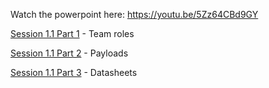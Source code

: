 Watch the powerpoint here: https://youtu.be/5Zz64CBd9GY

[Session 1.1 Part 1](https://www.youtube.com/watch?v=qVKfAMUXbC4&list=PLhmx0ZGiO2sNXqH09_9cT4NBlGAUTOnFS&index=1&pp=iAQB) - Team roles

[Session 1.1 Part 2](https://www.youtube.com/watch?v=WhX_0AhIZgE&list=PLhmx0ZGiO2sNXqH09_9cT4NBlGAUTOnFS&index=2&pp=iAQB) - Payloads

[Session 1.1 Part 3](https://www.youtube.com/watch?v=tZhVL7CMA-E&list=PLhmx0ZGiO2sNXqH09_9cT4NBlGAUTOnFS&index=4&pp=iAQB) - Datasheets
